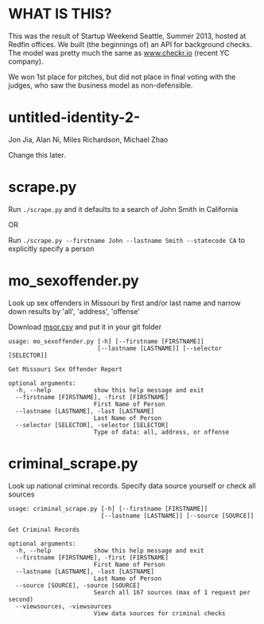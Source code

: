 WHAT IS THIS?
===================
This was the result of Startup Weekend Seattle, Summer 2013, hosted at Redfin offices. We built (the beginnings of) an API for background checks. The model was pretty much the same as www.checkr.io (recent YC company). 

We won 1st place for pitches, but did not place in final voting with the judges, who saw the business model as non-defensible.

untitled-identity-2-
====================

Jon Jia, Alan Ni, Miles Richardson, Michael Zhao

Change this later.


scrape.py
=========
Run `./scrape.py` and it defaults to a search of John Smith in California

OR

Run `./scrape.py --firstname John --lastname Smith --statecode CA` to explicitly specify a person


mo\_sexoffender.py
===================
Look up sex offenders in Missouri by first and/or last name and narrow down results by 'all', 'address', 'offense'

Download [msor.csv](http://dl.dropboxusercontent.com/u/27627620/id/msor.csv) and put it in your git folder

	usage: mo_sexoffender.py [-h] [--firstname [FIRSTNAME]]
							 [--lastname [LASTNAME]] [--selector [SELECTOR]]

	Get Missouri Sex Offender Report

	optional arguments:
	  -h, --help            show this help message and exit
	  --firstname [FIRSTNAME], -first [FIRSTNAME]
							First Name of Person
	  --lastname [LASTNAME], -last [LASTNAME]
							Last Name of Person
	  --selector [SELECTOR], -selector [SELECTOR]
							Type of data: all, address, or offense


criminal\_scrape.py
====================
Look up national criminal records. Specify data source yourself or check all sources


	usage: criminal_scrape.py [-h] [--firstname [FIRSTNAME]]
							  [--lastname [LASTNAME]] [--source [SOURCE]]

	Get Criminal Records

	optional arguments:
	  -h, --help            show this help message and exit
	  --firstname [FIRSTNAME], -first [FIRSTNAME]
							First Name of Person
	  --lastname [LASTNAME], -last [LASTNAME]
							Last Name of Person
	  --source [SOURCE], -source [SOURCE]
							Search all 167 sources (max of 1 request per second)
	  --viewsources, -viewsources
							View data sources for criminal checks

